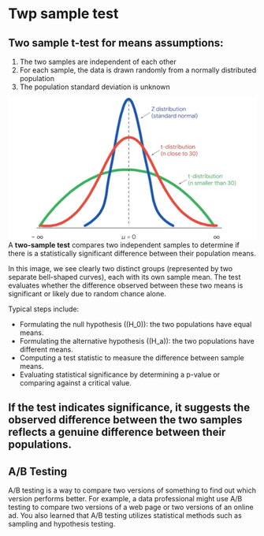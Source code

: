 # Twp sample test
## Two sample t-test for means assumptions:
1. The two samples are independent of each other
2. For each sample, the data is drawn randomly from a normally distributed population
3. The population standard deviation is unknown

<img src="img.png" alt="t-distribution">
A <b>two-sample test</b> compares two independent samples to determine if there is a statistically significant difference between their population means.

In this image, we see clearly two distinct groups (represented by two separate bell-shaped curves), each with its own sample mean. The test evaluates whether the difference observed between these two means is significant or likely due to random chance alone.

Typical steps include:

- Formulating the null hypothesis (\(H_0\)): the two populations have equal means.
- Formulating the alternative hypothesis (\(H_a\)): the two populations have different means.
- Computing a test statistic to measure the difference between sample means.
- Evaluating statistical significance by determining a p-value or comparing against a critical value.

If the test indicates significance, it suggests the observed difference between the two samples reflects a genuine difference between their populations.
---
## A/B Testing
A/B testing is a way to compare two versions of something to find out which version performs better. For example, a data professional might use A/B testing to compare two versions of a web page or two versions of an online ad. You also learned that A/B testing utilizes statistical methods such as sampling and hypothesis testing. 
